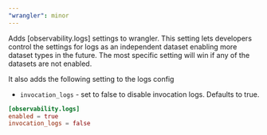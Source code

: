 ```yaml
---
"wrangler": minor
---
```


Adds [observability.logs] settings to wrangler. This setting lets developers control the settings for logs as an independent dataset enabling more dataset types in the future. The most specific setting will win if any of the datasets are not enabled.

It also adds the following setting to the logs config

* `invocation_logs` - set to false to disable invocation logs. Defaults to true.


```toml
[observability.logs]
enabled = true
invocation_logs = false
```